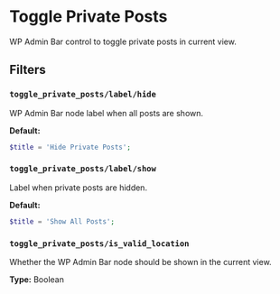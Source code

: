 # Toggle Private Posts

WP Admin Bar control to toggle private posts in current view.

## Filters

### `toggle_private_posts/label/hide`

WP Admin Bar node label when all posts are shown.

**Default:**

```php
$title = 'Hide Private Posts';
```

### `toggle_private_posts/label/show`

Label when private posts are hidden.

**Default:**

```php
$title = 'Show All Posts';
```

### `toggle_private_posts/is_valid_location`

Whether the WP Admin Bar node should be shown in the current view.

**Type:** Boolean